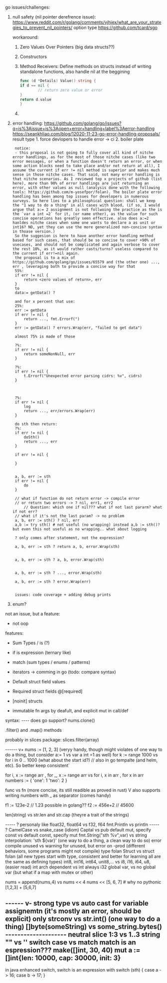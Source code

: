 go issues/challenges:
1. null safety (nil pointer derefrence issue):
		https://www.reddit.com/r/golang/comments/vjhjex/what_are_your_strategies_to_prevent_nil_pointers/
		option type
		https://github.com/tcard/sgo

	workaround:
	1. Zero Values Over Pointers (big data structs??)
	2. Constructors
	3. Method Receivers: Define methods on structs instead of writing standalone functions, also handle nil at the beggining

		```go
		func (d *Details) Value() string {
		if d == nil {
				// return zero value or error
		}
		return d.value
		}
		```

	4.
2. error handling: https://github.com/golang/go/issues?q=is%3Aissue+is%3Aopen+error+handling+label%3Aerror-handling
https://seankhliao.com/blog/12020-11-23-go-error-handling-proposals/
		result type
		1. force devlopers to handle error -> ci
		2. boiler plate

		notice:
		- this proposal is not going to fully cover all kind of nitche error handlings, as for the most of those nitche cases (like two error messages, or when a function doesn't return an error, or when some action blocks need to take place and/or not return at all), I assume the current if err != nil method is superior and makes much sense in those nitche cases. That said, not many error handling is that nitche scenarios. As I reviewed top x projects of github (list here), more than 90% of error handlings are just returning an error, with other values as null (analysis done with the following tools: https://github.com/m-yosefpor/folan). The boiler plate error handling has been among top issues for developers in numerous surveys. So here lies to a philosophical question: shall we keep the "1 way to do a thing" in all cases with blood, (if so, I would argue that a:= 2 assignment is not follwoing the practice as the is the `var a int =2` for it, (or name other), as the value for such concise operations has greatly seen effective. also does a:=2 hanldes nitche cases when some one wants to declare a as unit or int16? NO, yet they can use the more generalized non-concise syntax in thoase version.)
		So the suggesion is here to have another error handling method based for such cases, that should be so concise to cover +90% of usecases, and should not be complicated and again verbose to cover the rest 10%, as it would rather casts/turns? useless compared to the current if err!=nil again.
		the proposal is to a mix of https://github.com/golang/go/issues/65579 and (the other one) ..., err , leveraging both to provide a concise way for that
		55%:
		if err != nil {
			return <zero values of return>, err
		}
		to
		data:= getData() ?

		and for x percent that use:
		25%:
		err := getData
		if err != nil {
			return ..., fmt.Errorf(")
		}
		err := getData() ? errors.Wrap(err, "failed to get data")

		almost 75% is made of those

		?%:
		if err != nil {
			return someNonNull, err
		}

		?%:
		if err != nil {
			t.Errorf("Unexpected error parsing cidrs: %v", cidrs)
		}



		?%:
		if err != nil {
			log
			return ..., err/errors.Wrap(err)
		}

		do sth then return:
		?%:
		if err != nil {
			doSth()
			return ..., err
		}

		if err != nil {

		}


		a, b, err := sth
		if err != nil {
			do
		}

		// what if function do not return error -> compile error
		// or return two errors -> ? nil, err1, err2
			// Question: which one if nil??? what if not last pararm? what if not err?
		// what if it's not the last param? -> no problem
		a, b, err := sth() ? nil, err
		a,b := try sth() # not useful (no wrapping) instead a,b := sth()? but even this not useful as no wrapping.. what about logging

		? only comes after statement, not the expression?

		a, b, err := sth ? return a, b, error.Wrap(sth)


		a, b, err := sth ? a, b, error.Wrap(sth)


		a, b, err := sth ? ..., error.Wrap(sth)

		a, b, err := sth ? error.Wrap(err)


		issues: code coverage + adding debug prints
3. enum?


not an issue, but a feature:
- not oop

features:

- Sum Types / is (?)
- if is expression (ternary like)
- match (sum types / enums / patterns)

- iterators -> comming in go (todo: compare syntax)

- Default struct field values
- Required struct fields @[required]
- [noinit] structs
- immutable fn args by deafult, and explicit mut in call/def




syntax:
---- does go support?
nums.clone()

.filter() and .map() methods

probably in slices package: slices.filter(array)


------ v+
nums := [1, 2, 3]  (veryy handy, though might violates of one way to do a thing, but consider a:= 1 vs var a int =1 as well)
for k := range 1000 vs for i in 0 .. 1000 (what about the start id?) // also in go tempalte (and helm, etc). So better keep consistent`

for i, x := range arr , for _, x := range arr  vs for i, x in arr , for x in arr
numbers := {
	'one': 1
	'two': 2
}

func vs fn (more concise, its still readible as proved in rust)
V also supports writing numbers with _ as separator (comes handy)

f1 := 123e-2 // 1.23 possible in golang??
f2 := 456e+2 // 45600

len(string) vs str.len and str.cap (theyre a trait of the strings)





----- ? personaly like
float32, float64 vs f32, f64
fmt.Println vs println
----- ?
CamelCase vs snake_case (idiom)
Captal vs pub
default mut, specify const vs default const, specify mut
fmt.String("sth %v",var) vs string interpolation: 'sth ${var}' (one way to do a thing, a clean way to do so)
error compile unused vs warning for unused, but error on -prod (different behaviors, some programs might not compile)
type folan Struct vs struct folan (all new types start with type, consistent and better for learning all are the same as defining types)
int8, int16, int64, unit8,... vs i8, i16, i64, u8, (easier read)
int arch dependent vs int always i32
global var, vs no global var (but what if a map with mutex or other)



nums = append(nums,4) vs nums << 4
nums << [5, 6, 7] # why no pythonic [1,2,3] + [5,6,7]


------ v-
strong type vs auto cast for variable assignemtn (it's mostly an error, should be explicit)
only strconv vs str.int() (one way to do a thing)
[]byte(someString) vs some_string.bytes()
-------------------- neutral
slice 1:3 vs 1..3
string "" vs ''
switch case vs match
	match is an espression???
make([]int, 30, 40)
mut a := []int{len: 10000, cap: 30000, init: 3}
--------

in java enhanced switch, switch is an expression with
switch (sth) {
case a -> 16;
case b -> 17;
}
